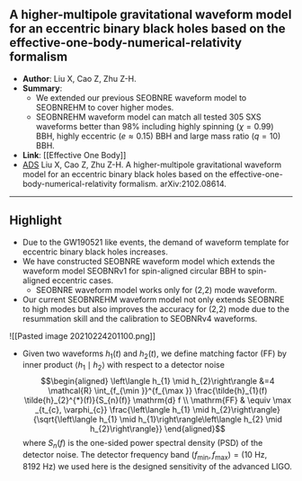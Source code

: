 ## A higher-multipole gravitational waveform model for an eccentric binary black holes based on the effective-one-body-numerical-relativity formalism

- **Author**: Liu X, Cao Z, Zhu Z-H.
- **Summary**:
	- We extended our previous SEOBNRE waveform model to SEOBNREHM to cover higher modes.
	- SEOBNREHM waveform model can match all tested 305 SXS waveforms better than $98 \%$ including highly spinning $(\chi=0.99)$ BBH, highly eccentric $(e \approx 0.15)$ BBH and large mass ratio $(q=10)$ BBH.
- **Link**: [[Effective One Body]]
- [ADS](https://ui.adsabs.harvard.edu/abs/2021arXiv210208614L) Liu X, Cao Z, Zhu Z-H. A higher-multipole gravitational waveform model for an eccentric binary black holes based on the effective-one-body-numerical-relativity formalism. arXiv:2102.08614.

___

## Highlight

- Due to the GW190521 like events, the demand of waveform template for eccentric binary black holes increases.
- We have constructed SEOBNRE waveform model which extends the waveform model SEOBNRv1 for spin-aligned circular BBH to spin-aligned eccentric cases.
	- SEOBNRE waveform model works only for (2,2) mode waveform.
- Our current SEOBNREHM waveform model not only extends SEOBNRE to high modes but also improves the accuracy for (2,2) mode due to the resummation skill and the calibration to SEOBNRv4 waveforms.

![[Pasted image 20210224201100.png]]
- Given two waveforms $h_{1}(t)$ and $h_{2}(t)$, we define matching factor $(\mathrm{FF})$ by inner product $\left\langle h_{1} \mid h_{2}\right\rangle$ with respect to a detector noise $$\begin{aligned} \left\langle h_{1} \mid h_{2}\right\rangle &=4 \mathcal{R} \int_{f_{\min }}^{f_{\max }} \frac{\tilde{h}_{1}(f) \tilde{h}_{2}^{*}(f)}{S_{n}(f)} \mathrm{d} f \\ \mathrm{FF} & \equiv \max _{t_{c}, \varphi_{c}} \frac{\left\langle h_{1} \mid h_{2}\right\rangle}{\sqrt{\left\langle h_{1} \mid h_{1}\right\rangle\left\langle h_{2} \mid h_{2}\right\rangle}} \end{aligned}$$ where $S_{n}(f)$ is the one-sided power spectral density (PSD) of the detector noise. The detector frequency band $\left(f_{\min}, f_{\max}\right)=(10 \mathrm{~Hz}, 8192 \mathrm{~Hz})$ we used here is the designed sensitivity of the advanced LIGO. 